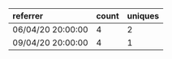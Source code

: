 | referrer          | count | uniques |
| :---------------- | :---- | :------ |
| 06/04/20 20:00:00 | 4     | 2       |
| 09/04/20 20:00:00 | 4     | 1       |